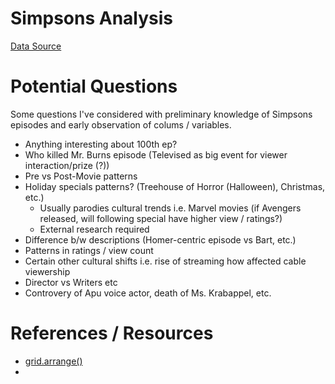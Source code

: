 # Simpsons Analysis
[Data Source](https://www.kaggle.com/datasets/jonbown/simpsons-episodes-2016?resource=download)

# Potential Questions
Some questions I've considered with preliminary knowledge of Simpsons episodes and early observation of colums / variables.

- Anything interesting about 100th ep?
- Who killed Mr. Burns episode (Televised as big event for viewer interaction/prize (?))
- Pre vs Post-Movie patterns
- Holiday specials patterns? (Treehouse of Horror (Halloween), Christmas, etc.)
    - Usually parodies cultural trends i.e. Marvel movies (if Avengers released, will following special have higher view / ratings?)
    - External research required
- Difference b/w descriptions (Homer-centric episode vs Bart, etc.)
- Patterns in ratings / view count
- Certain other cultural shifts i.e. rise of streaming how affected cable viewership
- Director vs Writers etc
- Controvery of Apu voice actor, death of Ms. Krabappel, etc.


# References / Resources
- [grid.arrange()](https://stackoverflow.com/questions/10706753/how-do-i-arrange-a-variable-list-of-plots-using-grid-arrange)
- 